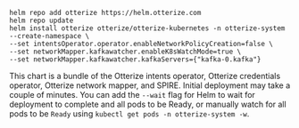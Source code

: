    ```shell
   helm repo add otterize https://helm.otterize.com
   helm repo update
   helm install otterize otterize/otterize-kubernetes -n otterize-system --create-namespace \
   --set intentsOperator.operator.enableNetworkPolicyCreation=false \
   --set networkMapper.kafkawatcher.enableK8sWatchMode=true \
   --set networkMapper.kafkawatcher.kafkaServers={"kafka-0.kafka"}
   ```
This chart is a bundle of the Otterize intents operator, Otterize credentials operator, Otterize network mapper, and SPIRE.
Initial deployment may take a couple of minutes.
You can add the `--wait` flag for Helm to wait for deployment to complete and all pods to be Ready, or manually watch for all pods to be `Ready` using `kubectl get pods -n otterize-system -w`.